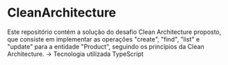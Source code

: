 # CleanArchitecture
Este repositório contém a solução do desafio Clean Architecture proposto, que consiste em implementar as operações "create", "find", "list" e "update" para a entidade "Product", seguindo os princípios da Clean Architecture.
-> Tecnologia utilizada
TypeScript
